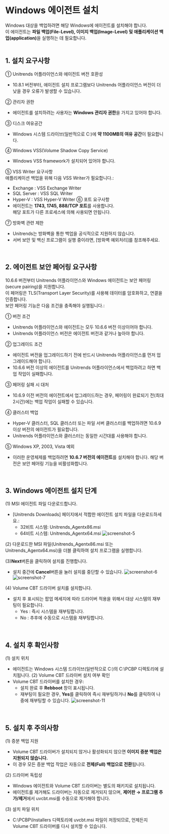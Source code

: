 # Windows 에이전트 설치

Windows 대상을 백업하려면 해당 Windows에 에이전트를 설치해야 합니다.<br>
이 에이전트는 <b>파일 백업(File-Level), 이미지 백업(Image-Level) 및 애플리케이션 백업(application)</b>을 실행하는 데 필요합니다.<br><br>

## 1. 설치 요구사항

① Unitrends 어플라이언스와 에이전트 버전 호환성
* 10.8.1 버전부터, 에이전트 설치 프로그램보다 Unitrends 어플라이언스 버전이 더 낮을 경우 오류가 발생할 수 있습니다.

② 관리자 권한
* 에이전트를 설치하려는 사용자는 <b>Windows 관리자 권한</b>을 가지고 있어야 합니다.

③ 디스크 여유공간
* Windows 시스템 드라이브(일반적으로 C:\)에 <b>약 1100MB의 여유 공간</b>이 필요합니다.

④ Windows VSS(Volume Shadow Copy Service)
* Windows VSS framework가 설치되어 있어야 합니다.

⑤ VSS Writer 요구사항<br>
애플리케이션 백업을 위해 다음 VSS Writer가 필요합니다.:
* Exchange : VSS Exchange Writer
* SQL Server : VSS SQL Writer
* Hyper-V : VSS Hyper-V Writer
⑥ 포트 요구사항
* 에이전트는 <b>1743, 1745, 888/TCP 포트</b>를 사용합니다.<br> 해당 포트가 다른 프로세스에 의해 사용되면 안됩니다.

⑦ 방화벽 관련 제한
* Unitrends는 방화벽을 통한 백업을 공식적으로 지원하지 않습니다.
* 서버 보안 및 백신 프로그램이 실행 중이라면, [방화벽 예외처리]를 참조해주세요.

<br>

## 2. 에이전트 보안 페어링 요구사항
10.6.6 버전부터 Unitrends 어플라이언스와 Windows 에이전트는 보안 페어링(secure pairing)을 지원합니다.<br>
이 페어링은 TLS(Transport Layer Security)를 사용해 데이터를 암호화하고, 연결을 인증합니다.<br>
보안 페어링 기능은 다음 조건을 충족해야 실행됩니다.:

① 버전 조건
* Unitrends 어플라이언스와 에이전트는 모두 10.6.6 버전 이상이어야 합니다.
* Unitrends 어플라이언스 버전은 에이전트 버전과 같거나 높아야 합니다.

② 업그레이드 조건
* 에이전트 버전을 업그레이드하기 전에 반드시 Unitrends 어플라이언스를 먼저 업그레이드해야 합니다.
* 10.6.6 버전 이상의 에이전트를 Unitrends 어플라이언스에서 백업하려고 하면 백업 작업이 실패합니다.

③ 페어링 실패 시 대처
* 10.6.9 이전 버전의 에이전트에서 업그레이드하는 경우, 페어링이 완료되기 전(최대 2시간)에는 백업 작업이 실패할 수 있습니다.

④ 클러스터 백업
* Hyper-V 클러스터, SQL 클러스터 또는 파일 서버 클러스터를 백업하려면 10.6.9 이상 버전의 에이전트가 필요합니다.
* Unitrends 어플라이언스와 클러스터는 동일한 시간대를 사용해야 합니다.

⑤ Windows XP, 2003, Vista 예외
* 이러한 운영체제를 백업하려면 <b>10.6.7 버전의 에이전트</b>를 설치해야 합니다. 해당 버전은 보안 페어링 기능을 비활성화합니다.

<br>

## 3. Windows 에이전트 설치 단계
(1) MSI 에이전트 파일 다운로드합니다.
* [Unitrends Downloads] 페이지에서 적합한 에이전트 설치 파일을 다운로드하세요.:
    * 32비트 시스템: Unitrends_Agentx86.msi
    * 64비트 시스템: Unitrends_Agentx64.msi
![screenshot-5](../img/screenshot-5.png)

(2) 다운로드한 MSI 파일(Unitrends_Agentx86.msi 또는 Unitrends_Agentx64.msi)을 더블 클릭하여 설치 프로그램을 실행합니다.

(3)<b>Next</b>버튼을 클릭하여 설치를 진행합니다.
* 설치 중간에 <b>Cancel</b>버튼을 눌러 설치를 중단할 수 있습니다.
![screenshot-6](../img/screenshot-6.png)
![screenshot-7](../img/screenshot-7.png)


(4) Volume CBT 드라이버 설치를 설치합니다.
* 설치 후 표시되는 팝업 메세지에 따라 드라이버 적용을 위해서 대상 시스템의 재부팅이 필요합니다.
    * Yes : 즉시 시스템을 재부팅합니다.
    * No : 추후에 수동으로 시스템을 재부팅합니다.

<br>

## 4. 설치 후 확인사항
(1) 설치 위치<br>
* 에이전트는 Windows 시스템 드라이브(일반적으로 C:\)의 C:\PCBP 디렉토리에 설치됩니다.
(2) Volume CBT 드라이버 설치 여부 확인<br>
* Volume CBT 드라이버를 설치한 경우:
    * 설치 완료 후 <b>Rebboot</b> 창이 표시됩니다.
    * 재부팅이 필요한 경우, <b>Yes</b>를 클릭하여 즉시 재부팅하거나 <b>No</b>를 클릭하여 나중에 재부팅할 수 있습니다.
   ![screenshot-11](../img/screenshot-11.png)

<br>

## 5. 설치 후 주의사항
(1) 증분 백업 지원
* Volume CBT 드라이버가 설치되지 않거나 활성화되지 않으면 <b>이미지 증분 백업은 지원되지 않습니다.</b>
* 이 경우 모든 증분 백업 작업은 자동으로 <b>전체(Full) 백업으로 전환</b>됩니다.

(2) 드라이버 독립성
* Windows 에이전트와 Volume CBT 드라이버는 별도의 패키지로 설치됩니다.
* 에이전트를 제거해도 드라이버는 자동으로 제거되지 않으며, <b>제어판 → 프로그램 추가/제거</b>에서 uvcbt.msi를 수동으로 제거해야 합니다.

(3) 설치 파일 위치
* C:\PCBP\Installers 디렉토리에 uvcbt.msi 파일이 저장되므로, 언제든지 Volume CBT 드라이버를 다시 설치할 수 있습니다.<br><br><br>


